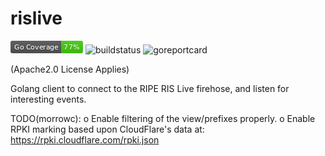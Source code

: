 # rislive
![coverage](./coverage_badge.png "Coverage")
![buildstatus](https://api.travis-ci.org/morrowc/rislive.svg?branch=master "BuildStatus")
![goreportcard](https://goreportcard.com/badge/github.com/morrowc/rislive "Go Report Card"
)

(Apache2.0 License Applies)

Golang client to connect to the RIPE RIS Live firehose, and listen for interesting events.

TODO(morrowc):
  o Enable filtering of the view/prefixes properly.
  o Enable RPKI marking based upon CloudFlare's data at:
     https://rpki.cloudflare.com/rpki.json
